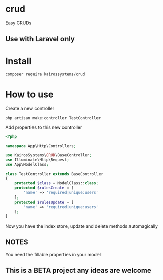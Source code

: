 # crud
Easy CRUDs

## Use with Laravel only

# Install
```
composer require kairossystems/crud
```

# How to use

Create a new controller
```
php artisan make:controller TestController
```

Add properties to this new controller
```php
<?php

namespace App\Http\Controllers;

use KairosSystems\CRUD\BaseController;
use Illuminate\Http\Request;
use App\ModelClass;

class TestController extends BaseController
{
    protected $class = ModelClass::class;
    protected $rulesCreate = [
        'name' => 'required|unique:users'
    ];
    protected $rulesUpdate = [
        'name' => 'required|unique:users'
    ];
}
```
Now you have the index store, update and delete methods automagically

## NOTES
You need the fillable properties in your model

## This is a BETA project any ideas are welcome
